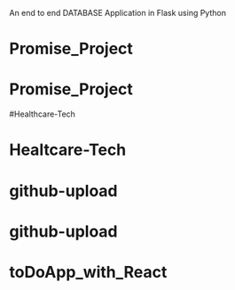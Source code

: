 An end to end DATABASE Application in Flask using Python 

# Promise_Project
# Promise_Project
#Healthcare-Tech
# Healtcare-Tech
# github-upload
# github-upload
# toDoApp_with_React
